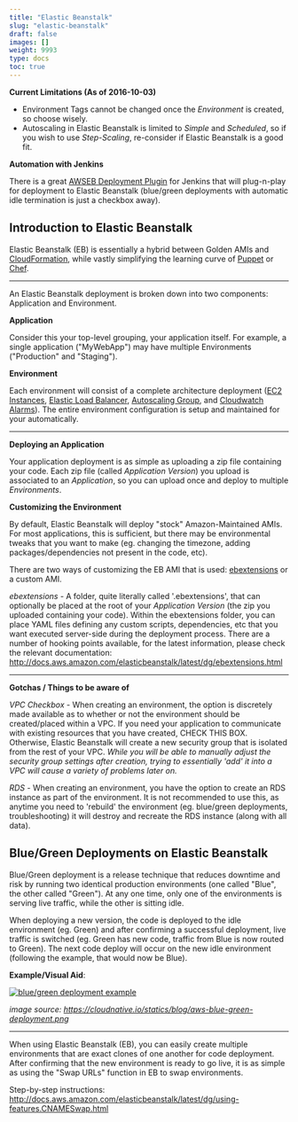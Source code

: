 ```yaml
---
title: "Elastic Beanstalk"
slug: "elastic-beanstalk"
draft: false
images: []
weight: 9993
type: docs
toc: true
---
```


**Current Limitations (As of 2016-10-03)**

 - Environment Tags cannot be changed once the *Environment* is created, so choose wisely.
- Autoscaling in Elastic Beanstalk is limited to *Simple* and *Scheduled*, so if you wish to use *Step-Scaling*, re-consider if Elastic Beanstalk is a good fit.

**Automation with Jenkins**

There is a great [AWSEB Deployment Plugin][1] for Jenkins that will plug-n-play for deployment to Elastic Beanstalk (blue/green deployments with automatic idle termination is just a checkbox away).


  [1]: https://wiki.jenkins-ci.org/display/JENKINS/AWSEB+Deployment+Plugin

## Introduction to Elastic Beanstalk
Elastic Beanstalk (EB) is essentially a hybrid between Golden AMIs and [CloudFormation][1], while vastly simplifying the learning curve of [Puppet][2] or [Chef][3].


----------


An Elastic Beanstalk deployment is broken down into two components: Application and Environment.

**Application**

Consider this your top-level grouping, your application itself. For example, a single application ("MyWebApp") may have multiple Environments ("Production" and "Staging").

**Environment**

Each environment will consist of a complete architecture deployment ([EC2 Instances][4], [Elastic Load Balancer][5], [Autoscaling Group][6], and [Cloudwatch Alarms][7]). The entire environment configuration is setup and maintained for your automatically.


----------


**Deploying an Application**

Your application deployment is as simple as uploading a zip file containing your code. Each zip file (called *Application Version*) you upload is associated to an *Application*, so you can upload once and deploy to multiple *Environments*.

**Customizing the Environment**

By default, Elastic Beanstalk will deploy "stock" Amazon-Maintained AMIs. For most applications, this is sufficient, but there may be environmental tweaks that you want to make (eg. changing the timezone, adding packages/dependencies not present in the code, etc).

There are two ways of customizing the EB AMI that is used: [ebextensions][8] or a custom AMI.


*ebextensions* - A folder, quite literally called '.ebextensions', that can optionally be placed at the root of your *Application Version* (the zip you uploaded containing your code). Within the ebextensions folder, you can place YAML files defining any custom scripts, dependencies, etc that you want executed server-side during the deployment process. There are a number of hooking points available, for the latest information, please check the relevant documentation: http://docs.aws.amazon.com/elasticbeanstalk/latest/dg/ebextensions.html

----------


**Gotchas / Things to be aware of**

*VPC Checkbox* - When creating an environment, the option is discretely made available as to whether or not the environment should be created/placed within a VPC. If you need your application to communicate with existing resources that you have created, CHECK THIS BOX. Otherwise, Elastic Beanstalk will create a new security group that is isolated from the rest of your VPC. *While you will be able to manually adjust the security group settings after creation, trying to essentially 'add' it into a VPC will cause a variety of problems later on.*

*RDS* - When creating an environment, you have the option to create an RDS instance as part of the environment. It is not recommended to use this, as anytime you need to 'rebuild' the environment (eg. blue/green deployments, troubleshooting) it will destroy and recreate the RDS instance (along with all data).


  [1]: https://aws.amazon.com/cloudformation/
  [2]: https://puppet.com/
  [3]: https://www.chef.io/chef/
  [4]: https://aws.amazon.com/ec2/
  [5]: https://aws.amazon.com/elasticloadbalancing/
  [6]: https://aws.amazon.com/autoscaling/
  [7]: https://aws.amazon.com/cloudwatch/
  [8]: http://docs.aws.amazon.com/elasticbeanstalk/latest/dg/ebextensions.html

## Blue/Green Deployments on Elastic Beanstalk
Blue/Green deployment is a release technique that reduces downtime and risk by running two identical production environments (one called "Blue", the other called "Green"). At any one time, only one of the environments is serving live traffic, while the other is sitting idle.

When deploying a new version, the code is deployed to the idle environment (eg. Green) and after confirming a successful deployment, live traffic is switched (eg. Green has new code, traffic from Blue is now routed to Green). The next code deploy will occur on the new idle environment (following the example, that would now be Blue).

**Example/Visual Aid**:

[![blue/green deployment example][1]][1]

*image source: https://cloudnative.io/statics/blog/aws-blue-green-deployment.png*


----------

When using Elastic Beanstalk (EB), you can easily create multiple environments that are exact clones of one another for code deployment. After confirming that the new environment is ready to go live, it is as simple as using the "Swap URLs" function in EB to swap environments.

Step-by-step instructions: http://docs.aws.amazon.com/elasticbeanstalk/latest/dg/using-features.CNAMESwap.html


  [1]: http://i.stack.imgur.com/OLqhQ.png


